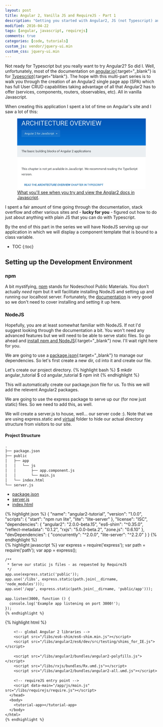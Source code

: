 ```yaml
---
layout: post
title: Angular 2, Vanilla JS and RequireJS - Part 1
description: "Getting you started with Angular2, JS (not Typescript) and RequireJS"
modified: 2016-04-22
tags: [angular, javascript, requirejs]
comments: true
categories: [code, tutorials]
custom_js: vendor/jquery-ui.min
custom_css: jquery-ui.min
---
```

Not ready for Typescript but you really want to try Angular2? So did I. Well, unfortunately, most of the documentation on [angular.io](https://angular.io){:target="_blank"} is for [Typescript](https://www.typescriptlang.org/){:target="blank"}. The hope with this multi-part series is to walk you through the creation of an Angular2 single page app (SPA) which has full User CRUD capabilities taking advantage of all that Angular2 has to offer (services, components, routers, observables, etc). All in vanilla Javascript. 

<!-- more -->

When creating this application I spent a lot of time on Angular's site and I saw a lot of this:
<figure class="twoThirds center">
  <a href="/images/angular_docs_typescript.jpg"><img src="/images/angular_docs_typescript.jpg" alt=""></a>
  <figcaption><a href="https://angular.io/docs/js/latest/guide/architecture.html" title="Angular2 Docs in Typescript Only">What you'll see when you try and view the Anglar2 docs in Javascript</a>.</figcaption>
</figure>

I spent a fair amount of time going through the documentation, stack overflow and other various sites and - __lucky for you__ - figured out how to do just about anything with plain JS that you can do with Typescript.

By the end of this part in the series we will have NodeJS serving up our application in which we will display a component template that is bound to a class variable.

* TOC
{:toc}

## Setting up the Development Environment

### npm
A bit mystifying, [npm](https://npmjs.com) stands for Nodeschool Public Materials. You don't actually _need_ npm but it will facilitate installing NodeJS and setting up and running our localhost server. Fortunately, the [documentation](https://docs.npmjs.com) is very good so we don't need to cover installing and setting it up here. 

### NodeJS
Hopefully, you are at least somewhat familiar with NodeJS. If not I'd suggest looking through the documentation a bit. You won't need any advanced features but we will need to be able to serve static files. So go ahead and [install npm and NodeJS](https://docs.npmjs.com/getting-started/installing-node "Install npm and NodeJS"){:target="_blank"} now. I'll wait right here for you.

We are going to use a [package.json](https://docs.npmjs.com/files/package.json){:target="_blank"} to manage our dependencies. So let's first create a new dir, cd into it and create our file.

Let's create our project directory.
{% highlight bash %}
  $ mkdir angular_tutorial
  $ cd angular_tutorial
  $ npm init
{% endhighlight %}


This will automatically create our package.json file for us. To this we will add the relevent Angular2 packages.

We are going to use the express package to serve up our (for now just static) files. So we need to add this, as well. 

We will create a server.js to house, well... our server code :). Note that we are using express.static and [virtual](http://expressjs.com/en/starter/static-files.html) folder to hide our actual directory structure from visitors to our site. 

#### Project Structure
```
.
├── package.json
├── public
│   ├── app
│   │   └── js
│   │       ├── app.component.js
│   │       └── main.js
│   └── index.html
└── server.js
```
<div id="tabs" class="hidden">
  <ul>
    <li><a href="#package-json">package.json</a></li>
    <li><a href="#server-js">server.js</a></li>
    <li><a href="#index-html">index.html</a></li>
  </ul>

  <div id="package-json">
    {% highlight json %}
    {
      "name": "angular2-tutorial",
      "version": "1.0.0",
      "scripts": {
        "start": "npm run lite",
        "lite": "lite-server"
      },
      "license": "ISC",
      "dependencies": {
        "angular2": "2.0.0-beta.15",
        "es6-shim": "^0.35.0",
        "reflect-metadata": "0.1.2",
        "rxjs": "5.0.0-beta.2",
        "zone.js": "0.6.10"
      },
      "devDependencies": {
        "concurrently": "^2.0.0",
        "lite-server": "^2.2.0"
      }
    }
    {% endhighlight %}
  </div>
  <div id="server-js">
    {% highlight javascript %}
    var express = require('express');
    var path = require('path');
    var app = express();

    /**
     * Serve our static js files - as requested by RequireJS
     */
    app.use(express.static('public'));
    app.use('/libs', express.static(path.join(__dirname, 'node_modules')));
    app.use('/app', express.static(path.join(__dirname, 'public/app')));

    app.listen(3000, function () {
      console.log('Example app listening on port 3000!');
    });
    {% endhighlight %}
  </div>
  <div id="index-html">
    {% highlight html %}
    <html>
      <head>
        <title>Seth Cohen - Angular 2 Crud SPA Example</title>
        <meta name="viewport" content="width=device-width, initial-scale=1">
        <link rel="stylesheet" href="http://maxcdn.bootstrapcdn.com/bootstrap/3.3.6/css/bootstrap.min.css">

        <!-- global Angular 2 libraries -->
        <script src="/libs/es6-shim/es6-shim.min.js"></script>
        <script src="/libs/angular2/es6/dev/src/testing/shims_for_IE.js"></script>

        <script src="/libs/angular2/bundles/angular2-polyfills.js"></script>
        <script src="/libs/rxjs/bundles/Rx.umd.js"></script>
        <script src="/libs/angular2/bundles/angular2-all.umd.js"></script>

        <!-- requireJS entry point -->
        <script data-main="/app/js/main.js" src="/libs/requirejs/require.js"></script>
      </head>
      <body>
        <tutorial-app></tutorial-app>
      </body>
    </html>
    {% endhighlight %}
  </div>
</div>
